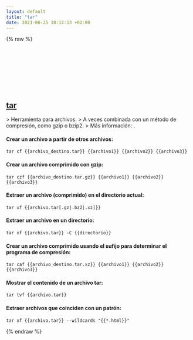 ```yaml
---
layout: default
title: "tar"
date: 2021-06-25 18:12:13 +02:00
---
```

{% raw %}
<h2 id="tar">
  <a href="/es/common/tar.html">tar</a> <a href="#tar"><svg class="icon">
    <use href="/assets/images/unicode_sprite.svg#link" />
  </svg></a>
</h2>
> Herramienta para archivos.
> A veces combinada con un método de compresión, como gzip o bzip2.
> Más información: <https://www.gnu.org/software/tar>.

#### Crear un archivo a partir de otros archivos:
```shell
tar cf {{archivo_destino.tar}} {{archivo1}} {{archivo2}} {{archivo3}}
```
#### Crear un archivo comprimido con gzip:
```shell
tar czf {{archivo_destino.tar.gz}} {{archivo1}} {{archivo2}} {{archivo3}}
```
#### Extraer un archivo (comprimido) en el directorio actual:
```shell
tar xf {{archivo.tar[.gz|.bz2|.xz]}}
```
#### Extraer un archivo en un directorio:
```shell
tar xf {{archivo.tar}} -C {{directorio}}
```
#### Crear un archivo comprimido usando el sufijo para determinar el programa de compresión:
```shell
tar caf {{archivo_destino.tar.xz}} {{archivo1}} {{archivo2}} {{archivo3}}
```
#### Mostrar el contenido de un archivo tar:
```shell
tar tvf {{archivo.tar}}
```
#### Extraer archivos que coinciden con un patrón:
```shell
tar xf {{archivo.tar}} --wildcards "{{*.html}}"
```
{% endraw %}